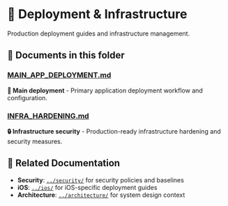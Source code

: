 # 🚀 Deployment & Infrastructure

Production deployment guides and infrastructure management.

## 📖 Documents in this folder

### [MAIN_APP_DEPLOYMENT.md](MAIN_APP_DEPLOYMENT.md)

**🎯 Main deployment** - Primary application deployment workflow and configuration.

### [INFRA_HARDENING.md](INFRA_HARDENING.md)

**🔒 Infrastructure security** - Production-ready infrastructure hardening and security measures.

## 🔗 Related Documentation

- **Security**: [`../security/`](../security/) for security policies and baselines
- **iOS**: [`../ios/`](../ios/) for iOS-specific deployment guides
- **Architecture**: [`../architecture/`](../architecture/) for system design context
